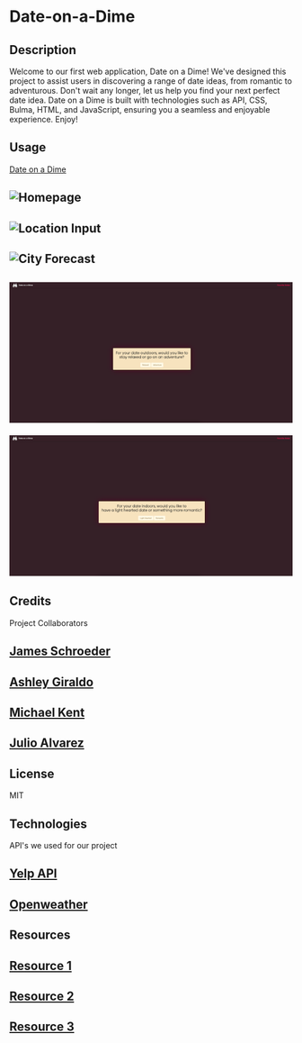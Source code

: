 # Date-on-a-Dime


## Description

Welcome to our first web application, Date on a Dime! We've designed this project to assist users in discovering a range of date ideas, from romantic to adventurous. Don't wait any longer, let us help you find your next perfect date idea. Date on a Dime is built with technologies such as API, CSS, Bulma, HTML, and JavaScript, ensuring you a seamless and enjoyable experience. Enjoy!


## Usage

[Date on a Dime](https://jamesgit22.github.io/Date-on-a-Dime/)


![Homepage](https://user-images.githubusercontent.com/118938942/232068799-852e792f-eb23-46a1-a257-c21b902724c1.png)
---

![Location Input](https://user-images.githubusercontent.com/118938942/232069051-9755b2ea-7718-42ff-925b-26e6e6e8337c.png)
---

![City Forecast](https://user-images.githubusercontent.com/118938942/232069154-be58054d-6b9e-4b43-9c00-cb481a16a699.png)
---

![Alt text](assets/images/Screenshot%20at%20Apr%2013%2010-21-26.png)
---

![Alt text](assets/images/Screenshot%20at%20Apr%2013%2010-21-49.png)




## Credits

Project Collaborators

[James Schroeder](https://github.com/Jamesgit22)
---

[Ashley Giraldo](https://github.com/Ashleyg5)
---

[Michael Kent](https://github.com/MikeK1639)
---

[Julio Alvarez](https://github.com/jalvarez322)
---


## License

MIT


## Technologies

API's we used for our project

[Yelp API](https://docs.developer.yelp.com/docs/fusion-intro)
---

[Openweather](https://openweathermap.org/forecast5)
---


## Resources

[Resource 1](https://docs.developer.yelp.com/docs/fusion-intro)
---

[Resource 2](https://logo.com)
---

[Resource 3](https://bulma.io/documentation/)
---

